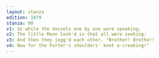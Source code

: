 ```yaml
---
layout: stanza
edition: 1879
stanza: 90
v1: So while the Vessels one by one were speaking,
v2: The little Moon look'd in that all were seeking:
v3: And then they jogg'd each other, "Brother! Brother!
v4: Now for the Porter's shoulders' knot a-creaking!"
---
```

